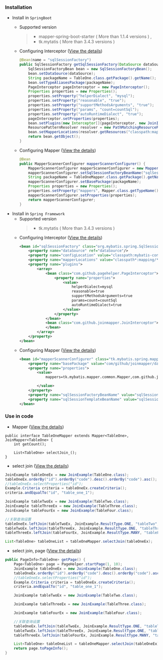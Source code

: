 ### Installation
- Install in `SpringBoot`
    - Supported version
        >- mapper-spring-boot-starter ( More than 1.1.4 versions ) ,
        >- tk.mytatis ( More than 3.4.3 versions )
            <!-- mapper-spring-boot-starter 1.2.4之后还有问题 java.lang.NoSuchMethodError: org.springframework.boot.SpringApplication.<init>([Ljava/lang/Object;)V -->
    - Configuring Interceptor ([View the details](https://github.com/joinmapper/JoinMapper/blob/master/src/test/java/com/github/joinmapper/test/springboot/config/DruidDataSourceConfig.java#L45 "View the details")) 
        ```java
        @Bean(name = "sqlSessionFactory")
        public SqlSessionFactory getSqlSessionFactory(DataSource dataSource) throws Exception {
            SqlSessionFactoryBean bean = new SqlSessionFactoryBean();
            bean.setDataSource(dataSource);
            String packageName = TableOne.class.getPackage().getName();
            bean.setTypeAliasesPackage(packageName);
            PageInterceptor pageInterceptor = new PageInterceptor();
            Properties properties = new Properties();
            properties.setProperty("helperDialect", "mysql");
            properties.setProperty("reasonable", "true");
            properties.setProperty("supportMethodsArguments", "true");
            properties.setProperty("params", "count=countSql");
            properties.setProperty("autoRuntimeDialect", "true");
            pageInterceptor.setProperties(properties);
            bean.setPlugins(new Interceptor[]{pageInterceptor, new JoinInterceptor()}); // 插件的执行顺序为倒叙,让JoinInterceptor先执行
            ResourcePatternResolver resolver = new PathMatchingResourcePatternResolver();
            bean.setMapperLocations(resolver.getResources("classpath:mapping/*.xml"));
            return bean.getObject();
        }
        ```
    
    - Configuring Mapper ([View the details](https://github.com/joinmapper/JoinMapper/blob/master/src/test/java/com/github/joinmapper/test/springboot/config/MyBatisMapperScannerConfig.java#L24 "View the details"))
        ```java
        @Bean
        public MapperScannerConfigurer mapperScannerConfigurer() {
            MapperScannerConfigurer mapperScannerConfigurer = new MapperScannerConfigurer();
            mapperScannerConfigurer.setSqlSessionFactoryBeanName("sqlSessionFactory");
            String packageName = TableOneMapper.class.getPackage().getName();
            mapperScannerConfigurer.setBasePackage(packageName);
            Properties properties = new Properties();
            properties.setProperty("mappers", Mapper.class.getTypeName() + "," + JoinMapper.class.getTypeName()); // mappers
            mapperScannerConfigurer.setProperties(properties);
            return mapperScannerConfigurer;
        }


- Install in `Spring Framework`
    - Supported version
        >- tk.mytatis ( More than 3.4.3 versions )
    - Configuring Interceptor ([View the details](https://github.com/joinmapper/JoinMapper/blob/master/src/test/resources/applicationContext-spring.xml#L44 "View the details"))
        ```xml
        <bean id="sqlSessionFactory" class="org.mybatis.spring.SqlSessionFactoryBean">
            <property name="dataSource" ref="dataSource"/>
            <property name="configLocation" value="classpath:mybatis-config.xml"/>
            <property name="mapperLocations" value="classpath*:mapping/**/*Mapper.xml"/>
            <property name="plugins">
                <array>
                    <bean class="com.github.pagehelper.PageInterceptor">
                        <property name="properties">
                            <value>
                                helperDialect=mysql
                                reasonable=true
                                supportMethodsArguments=true
                                params=count=countSql
                                autoRuntimeDialect=true
                            </value>
                        </property>
                    </bean>
                    <bean class="com.github.joinmapper.JoinInterceptor">
                    </bean>
                </array>
            </property>
        </bean>
    
    - Configuring Mapper ([View the details](https://github.com/joinmapper/JoinMapper/blob/master/src/test/resources/applicationContext-spring.xml#L54 "View the details"))
        ```xml
        <bean id="mapperScannerConfigurer" class="tk.mybatis.spring.mapper.MapperScannerConfigurer">
            <property name="basePackage" value="com/github/joinmapper/dao"/>
            <property name="properties">
                <value>
                    mappers=tk.mybatis.mapper.common.Mapper,com.github.joinmapper.common.JoinMapper
    
                </value>
            </property>
            <property name="sqlSessionFactoryBeanName" value="sqlSessionFactory"/>
            <property name="sqlSessionTemplateBeanName" value="sqlSession"/>
        </bean>
  
### Use in code
- Mapper ([View the details](https://github.com/joinmapper/JoinMapper/blob/master/src/test/java/com/github/joinmapper/test/dao/TableOneMapper.java#L9 "View the details"))
```
public interface TableOneMapper extends Mapper<TableOne>, JoinMapper<TableOne> {
    int getCount();

    List<TableOne> selectJoin_();
}
```
- select join ([View the details](https://github.com/joinmapper/JoinMapper/blob/master/src/test/java/com/github/joinmapper/test/junit/BaseJoinMapperJunit.java#L71 "View the details"))
```java
JoinExample tableOneEx = new JoinExample(TableOne.class);
tableOneEx.orderBy("id").orderBy("code").desc().orderBy("code").asc();
//tableOneEx.selectProperties("id");
Example.Criteria criteria = tableOneEx.createCriteria();
criteria.andEqualTo("id", "table_one_1");

JoinExample tableTwoEx = new JoinExample(TableTwo.class);
JoinExample tableThreeEx = new JoinExample(TableThree.class);
JoinExample tableFourEx = new JoinExample(TableFour.class);

//关联查询设置
tableOneEx.leftJoin(tableTwoEx, JoinExample.ResultType.ONE, "tableTwo", "id", "id");
tableTwoEx.leftJoin(tableThreeEx, JoinExample.ResultType.ONE, "tableThree", "id", "id");
tableThreeEx.leftJoin(tableFourEx, JoinExample.ResultType.MANY, "tableFourList", "id", "id");

List<TableOne> tableOneList = tableOneMapper.selectJoin(tableOneEx);
```

- select join, page ([View the details](https://github.com/joinmapper/JoinMapper/blob/master/src/test/java/com/github/joinmapper/test/service/TableOneServiceImpl.java#L30-L52 "View the details"))
```java
public PageInfo<TableOne> getPage() {
    Page<TableOne> page = PageHelper.startPage(1, 10);
    JoinExample tableOneEx = new JoinExample(TableOne.class);
    tableOneEx.orderBy("id").orderBy("code").desc().orderBy("code").asc();
    //tableOneEx.selectProperties("id");
    Example.Criteria criteria = tableOneEx.createCriteria();
    criteria.andEqualTo("id", "table_one_1");

    JoinExample tableTwoEx = new JoinExample(TableTwo.class);

    JoinExample tableThreeEx = new JoinExample(TableThree.class);

    JoinExample tableFourEx = new JoinExample(TableFour.class);

    //关联查询设置
    tableOneEx.leftJoin(tableTwoEx, JoinExample.ResultType.ONE, "tableTwo", "id", "id");
    tableTwoEx.leftJoin(tableThreeEx, JoinExample.ResultType.ONE, "tableThree", "id", "id");
    tableThreeEx.leftJoin(tableFourEx, JoinExample.ResultType.MANY, "tableFourList", "id", "id");

    List<TableOne> tableOneList = tableOneMapper.selectJoin(tableOneEx);
    return page.toPageInfo();
}
```
